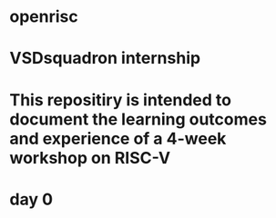 # openrisc
#  VSDsquadron internship
# This repositiry is intended to document the learning outcomes and experience of a 4-week workshop on RISC-V 
# day 0
